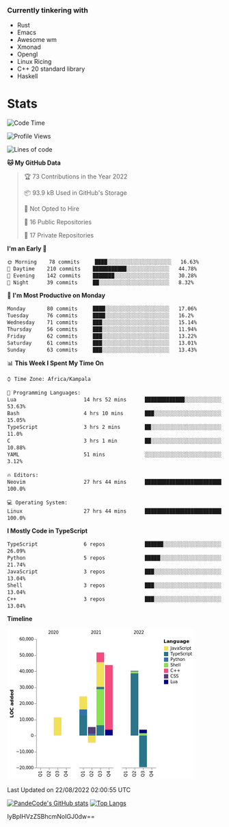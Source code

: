 ### Currently tinkering with
 - Rust
 - Emacs
 - Awesome wm
 - Xmonad
 - Opengl
 - Linux Ricing
 - C++ 20 standard library
 - Haskell

# Stats
<!--START_SECTION:waka-->
![Code Time](http://img.shields.io/badge/Code%20Time-292%20hrs%204%20mins-blue)

![Profile Views](http://img.shields.io/badge/Profile%20Views-0-blue)

![Lines of code](https://img.shields.io/badge/From%20Hello%20World%20I%27ve%20Written-155%20Thousand%20lines%20of%20code-blue)

**🐱 My GitHub Data** 

> 🏆 73 Contributions in the Year 2022
 > 
> 📦 93.9 kB Used in GitHub's Storage 
 > 
> 🚫 Not Opted to Hire
 > 
> 📜 16 Public Repositories 
 > 
> 🔑 17 Private Repositories  
 > 
**I'm an Early 🐤** 

```text
🌞 Morning    78 commits     ████░░░░░░░░░░░░░░░░░░░░░   16.63% 
🌆 Daytime    210 commits    ███████████░░░░░░░░░░░░░░   44.78% 
🌃 Evening    142 commits    ███████░░░░░░░░░░░░░░░░░░   30.28% 
🌙 Night      39 commits     ██░░░░░░░░░░░░░░░░░░░░░░░   8.32%

```
📅 **I'm Most Productive on Monday** 

```text
Monday       80 commits     ████░░░░░░░░░░░░░░░░░░░░░   17.06% 
Tuesday      76 commits     ████░░░░░░░░░░░░░░░░░░░░░   16.2% 
Wednesday    71 commits     ███░░░░░░░░░░░░░░░░░░░░░░   15.14% 
Thursday     56 commits     ███░░░░░░░░░░░░░░░░░░░░░░   11.94% 
Friday       62 commits     ███░░░░░░░░░░░░░░░░░░░░░░   13.22% 
Saturday     61 commits     ███░░░░░░░░░░░░░░░░░░░░░░   13.01% 
Sunday       63 commits     ███░░░░░░░░░░░░░░░░░░░░░░   13.43%

```


📊 **This Week I Spent My Time On** 

```text
⌚︎ Time Zone: Africa/Kampala

💬 Programming Languages: 
Lua                      14 hrs 52 mins      █████████████░░░░░░░░░░░░   53.63% 
Bash                     4 hrs 10 mins       ███░░░░░░░░░░░░░░░░░░░░░░   15.05% 
TypeScript               3 hrs 2 mins        ██░░░░░░░░░░░░░░░░░░░░░░░   11.0% 
C                        3 hrs 1 min         ██░░░░░░░░░░░░░░░░░░░░░░░   10.88% 
YAML                     51 mins             ░░░░░░░░░░░░░░░░░░░░░░░░░   3.12%

🔥 Editors: 
Neovim                   27 hrs 44 mins      █████████████████████████   100.0%

💻 Operating System: 
Linux                    27 hrs 44 mins      █████████████████████████   100.0%

```

**I Mostly Code in TypeScript** 

```text
TypeScript               6 repos             ██████░░░░░░░░░░░░░░░░░░░   26.09% 
Python                   5 repos             █████░░░░░░░░░░░░░░░░░░░░   21.74% 
JavaScript               3 repos             ███░░░░░░░░░░░░░░░░░░░░░░   13.04% 
Shell                    3 repos             ███░░░░░░░░░░░░░░░░░░░░░░   13.04% 
C++                      3 repos             ███░░░░░░░░░░░░░░░░░░░░░░   13.04%

```


**Timeline**

![Chart not found](https://raw.githubusercontent.com/PandeCode/PandeCode/main/charts/bar_graph.png) 


 Last Updated on 22/08/2022 02:00:55 UTC
<!--END_SECTION:waka-->
[![PandeCode's GitHub stats](https://github-readme-stats.vercel.app/api?username=PandeCode&theme=dracula&hide_border=true&show_icons=true)](https://github.com/anuraghazra/github-readme-stats)
[![Top Langs](https://github-readme-stats.vercel.app/api/top-langs/?username=PandeCode&layout=compact&theme=dracula&hide_border=true)](https://github.com/anuraghazra/github-readme-stats)

IyBpIHVzZSBhcmNoIGJ0dw==
